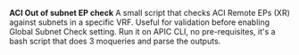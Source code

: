 **ACI Out of subnet EP check**
A small script that checks ACI Remote EPs (XR) against subnets in a specific VRF. Useful for validation before enabling Global Subnet Check setting. Run it on APIC CLI, no pre-requisites, it's a bash script that does 3 moqueries and parse the outputs.
